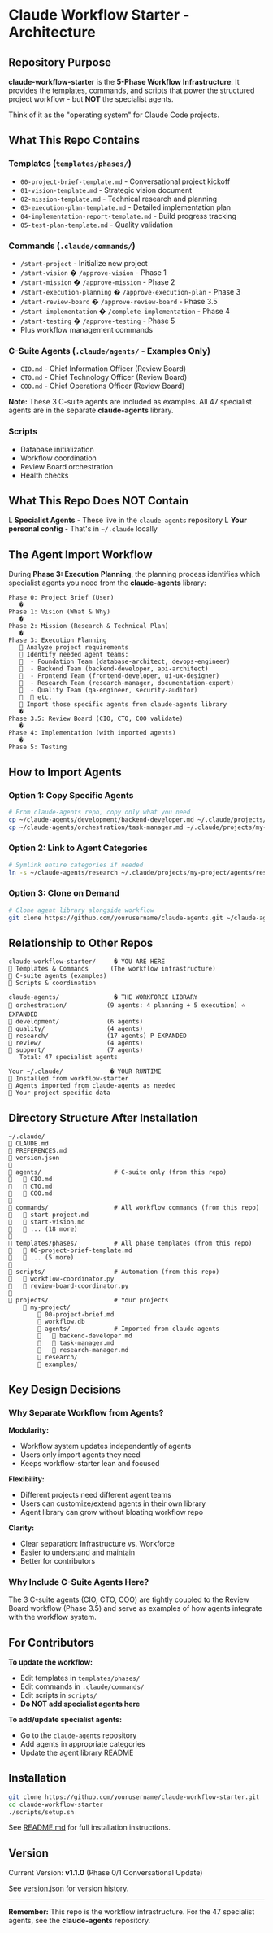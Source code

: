 # Claude Workflow Starter - Architecture

## Repository Purpose

**claude-workflow-starter** is the **5-Phase Workflow Infrastructure**. It provides the templates, commands, and scripts that power the structured project workflow - but **NOT** the specialist agents.

Think of it as the "operating system" for Claude Code projects.

## What This Repo Contains

### Templates (`templates/phases/`)
- `00-project-brief-template.md` - Conversational project kickoff
- `01-vision-template.md` - Strategic vision document
- `02-mission-template.md` - Technical research and planning
- `03-execution-plan-template.md` - Detailed implementation plan
- `04-implementation-report-template.md` - Build progress tracking
- `05-test-plan-template.md` - Quality validation

### Commands (`.claude/commands/`)
- `/start-project` - Initialize new project
- `/start-vision` � `/approve-vision` - Phase 1
- `/start-mission` � `/approve-mission` - Phase 2
- `/start-execution-planning` � `/approve-execution-plan` - Phase 3
- `/start-review-board` � `/approve-review-board` - Phase 3.5
- `/start-implementation` � `/complete-implementation` - Phase 4
- `/start-testing` � `/approve-testing` - Phase 5
- Plus workflow management commands

### C-Suite Agents (`.claude/agents/` - Examples Only)
- `CIO.md` - Chief Information Officer (Review Board)
- `CTO.md` - Chief Technology Officer (Review Board)
- `COO.md` - Chief Operations Officer (Review Board)

**Note:** These 3 C-suite agents are included as examples. All 47 specialist agents are in the separate **claude-agents** library.

### Scripts
- Database initialization
- Workflow coordination
- Review Board orchestration
- Health checks

## What This Repo Does NOT Contain

L **Specialist Agents** - These live in the `claude-agents` repository
L **Your personal config** - That's in `~/.claude` locally

## The Agent Import Workflow

During **Phase 3: Execution Planning**, the planning process identifies which specialist agents you need from the **claude-agents** library:

```
Phase 0: Project Brief (User)
   �
Phase 1: Vision (What & Why)
   �
Phase 2: Mission (Research & Technical Plan)
   �
Phase 3: Execution Planning
     Analyze project requirements
     Identify needed agent teams:
     - Foundation Team (database-architect, devops-engineer)
     - Backend Team (backend-developer, api-architect)
     - Frontend Team (frontend-developer, ui-ux-designer)
     - Research Team (research-manager, documentation-expert)
     - Quality Team (qa-engineer, security-auditor)
       etc.
     Import those specific agents from claude-agents library
   �
Phase 3.5: Review Board (CIO, CTO, COO validate)
   �
Phase 4: Implementation (with imported agents)
   �
Phase 5: Testing
```

## How to Import Agents

### Option 1: Copy Specific Agents
```bash
# From claude-agents repo, copy only what you need
cp ~/claude-agents/development/backend-developer.md ~/.claude/projects/my-project/agents/
cp ~/claude-agents/orchestration/task-manager.md ~/.claude/projects/my-project/agents/
```

### Option 2: Link to Agent Categories
```bash
# Symlink entire categories if needed
ln -s ~/claude-agents/research ~/.claude/projects/my-project/agents/research
```

### Option 3: Clone on Demand
```bash
# Clone agent library alongside workflow
git clone https://github.com/yourusername/claude-agents.git ~/claude-agents
```

## Relationship to Other Repos

```
claude-workflow-starter/     � YOU ARE HERE
  Templates & Commands      (The workflow infrastructure)
  C-suite agents (examples)
  Scripts & coordination

claude-agents/               � THE WORKFORCE LIBRARY
  orchestration/           (9 agents: 4 planning + 5 execution) ⭐ EXPANDED
  development/             (6 agents)
  quality/                 (4 agents)
  research/                (17 agents) P EXPANDED
  review/                  (4 agents)
  support/                 (7 agents)
   Total: 47 specialist agents

Your ~/.claude/             � YOUR RUNTIME
  Installed from workflow-starter
  Agents imported from claude-agents as needed
  Your project-specific data
```

## Directory Structure After Installation

```
~/.claude/
   CLAUDE.md
   PREFERENCES.md
   version.json

   agents/                    # C-suite only (from this repo)
      CIO.md
      CTO.md
      COO.md

   commands/                  # All workflow commands (from this repo)
      start-project.md
      start-vision.md
      ... (18 more)

   templates/phases/          # All phase templates (from this repo)
      00-project-brief-template.md
      ... (5 more)

   scripts/                   # Automation (from this repo)
      workflow-coordinator.py
      review-board-coordinator.py

   projects/                  # Your projects
       my-project/
           00-project-brief.md
           workflow.db
           agents/            # Imported from claude-agents
              backend-developer.md
              task-manager.md
              research-manager.md
           research/
           examples/
```

## Key Design Decisions

### Why Separate Workflow from Agents?

**Modularity:**
- Workflow system updates independently of agents
- Users only import agents they need
- Keeps workflow-starter lean and focused

**Flexibility:**
- Different projects need different agent teams
- Users can customize/extend agents in their own library
- Agent library can grow without bloating workflow repo

**Clarity:**
- Clear separation: Infrastructure vs. Workforce
- Easier to understand and maintain
- Better for contributors

### Why Include C-Suite Agents Here?

The 3 C-suite agents (CIO, CTO, COO) are tightly coupled to the Review Board workflow (Phase 3.5) and serve as examples of how agents integrate with the workflow system.

## For Contributors

**To update the workflow:**
- Edit templates in `templates/phases/`
- Edit commands in `.claude/commands/`
- Edit scripts in `scripts/`
- **Do NOT add specialist agents here**

**To add/update specialist agents:**
- Go to the `claude-agents` repository
- Add agents in appropriate categories
- Update the agent library README

## Installation

```bash
git clone https://github.com/yourusername/claude-workflow-starter.git
cd claude-workflow-starter
./scripts/setup.sh
```

See [README.md](./README.md) for full installation instructions.

## Version

Current Version: **v1.1.0** (Phase 0/1 Conversational Update)

See [version.json](./version.json) for version history.

---

**Remember:** This repo is the workflow infrastructure. For the 47 specialist agents, see the **claude-agents** repository.
